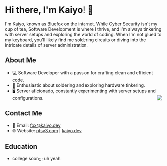# Hi there, I'm Kaiyo! 👋

I'm Kaiyo, known as Bluefox on the internet. While Cyber Security isn't my cup of tea, Software Development is where I thrive, and I'm always tinkering with server setups and exploring the world of coding. When I'm not glued to my keyboard, you'll likely find me soldering circuits or diving into the intricate details of server administration.

## About Me
- 💻 Software Developer with a passion for crafting ~~clean~~ and efficient code.
- 🔧 Enthusiastic about soldering and exploring hardware tinkering.
- 🖥️ Server aficionado, constantly experimenting with server setups and configurations.
<img src="https://github-readme-stats.vercel.app/api/top-langs/?username=KaiyoFox&theme=vue-dark" align="right"></img>

## Contact Me
- 📧 Email: fox@kaiyo.dev
- 🌐 Website: [ptsv3.com](https://ptsv3.com) | [kaiyo.dev](https://kaiyo.dev)

<h2>Education</h2>
<ul>
  <li>college soon;;; uh yeah</li>
</ul>

